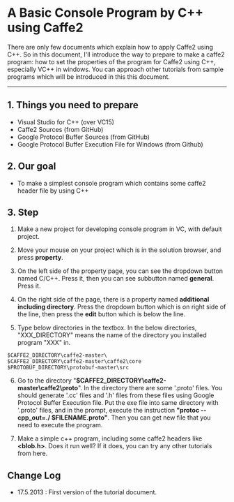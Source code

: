 # A Basic Console Program by C++ using Caffe2
There are only few documents which explain how to apply Caffe2 using C++. So in this document, I'll introduce the way to prepare to make a caffe2 program: how to set the properties of the program for Caffe2 using C++, especially VC++ in windows. You can approach other tutorials from sample programs which will be introduced in this this document.

----
## 1. Things you need to prepare
* Visual Studio for C++ (over VC15)
* Caffe2 Sources (from GitHub)
* Google Protocol Buffer Sources (from GitHub)
* Google Protocol Buffer Execution File for Windows (from Github)



## 2. Our goal
- To make a simplest console program which contains some caffe2 header file by using C++


## 3. Step
1. Make a new project for developing console program in VC, with default project.

2. Move your mouse on your project which is in the solution browser, and press **property**.

3. On the left side of the property page, you can see the dropdown button named C/C++. Press it, then you can see subbutton named **general**. Press it.

4. On the right side of the page, there is a property named **additional including directory**. Press the dropdown button which is on right side of the line, then press the **edit** button which is below the line.

5. Type below directories in the textbox. In the below directories, "XXX_DIRECTORY" means the name of the directory you installed program "XXX" in.

~~~
$CAFFE2_DIRECTORY\caffe2-master\
$CAFFE2_DIRECTORY\caffe2-master\caffe2\core
$PROTOBUF_DIRECTORY\protobuf-master\src
~~~

6. Go to the directory "**$CAFFE2_DIRECTORY\caffe2-master\caffe2\proto**". In the directory there are some '.proto' files. You should generate '.cc' files and '.h' files from these files using Google Protocol Buffer Execution file. Put the exe file into same directory with '.proto' files, and in the prompt, execute the instruction **"protoc --cpp_out=./ $FILENAME.proto"**. Then you can get new file that you need to execute the program.

7. Make a simple c++ program, including some caffe2 headers like **<blob.h>**. Does it run well? If it does, you can try any other tutorials from here. 



## Change Log
* 17.5.2013 : First version of the tutorial document.
